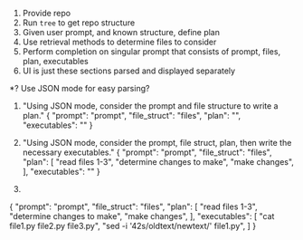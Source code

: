1. Provide repo
2. Run `tree` to get repo structure
3. Given user prompt, and known structure, define plan
4. Use retrieval methods to determine files to consider
5. Perform completion on singular prompt that consists of prompt, files, plan, executables
6. UI is just these sections parsed and displayed separately

*? Use JSON mode for easy parsing?

1. "Using JSON mode, consider the prompt and file structure to write a plan."
{
  "prompt": "prompt",
  "file_struct": "files",
  "plan": "",
  "executables": ""
}

2. "Using JSON mode, consider the prompt, file struct, plan, then write the necessary executables."
{
  "prompt": "prompt",
  "file_struct": "files",
  "plan": [
    "read files 1-3",
    "determine changes to make",
    "make changes",
  ],
  "executables": ""
}

3.
{
  "prompt": "prompt",
  "file_struct": "files",
  "plan": [
    "read files 1-3",
    "determine changes to make",
    "make changes",
    ],
  "executables": [
    "cat file1.py file2.py file3.py",
    "sed -i '42s/oldtext/newtext/' file1.py",
    ]
}
